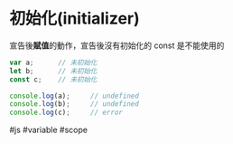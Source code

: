 # 初始化(initializer)
宣告後**賦值**的動作，宣告後沒有初始化的 const 是不能使用的
```js
var a;		// 未初始化
let b;		// 未初始化
const c;	// 未初始化

console.log(a);		// undefined
console.log(b);		// undefined
console.log(c);		// error
```

#js #variable #scope